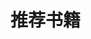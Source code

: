 <!--
 * @Author: your name
 * @Date: 2020-12-26 12:19:06
 * @LastEditTime: 2020-12-26 12:19:16
 * @LastEditors: Please set LastEditors
 * @Description: In User Settings Edit
 * @FilePath: \book.respi.website\docs\推荐书籍\2021年RaspberryPi官方手册\README.md
-->
# 推荐书籍